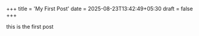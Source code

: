 +++
title = 'My First Post'
date = 2025-08-23T13:42:49+05:30
draft = false
+++


this is the first post
